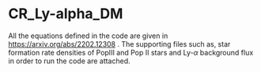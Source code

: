 # CR_Ly-alpha_DM

All the equations defined in the code are given in https://arxiv.org/abs/2202.12308 .
The supporting files such as, star formation rate densities of PopIII and Pop II stars and Ly-$\alpha$ background flux in order to run the code are attached.
